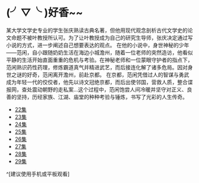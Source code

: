 # (╯▽╰ )好香~~

某大学文学史专业的学生张庆熟读古典名著，但他用现代观念剖析古代文学史的论文命题不被叶教授所认可。为了让叶教授成为自己的研究生导师，张庆决定通过写小说的方式，进一步阐述自己想要表达的观点。 在他的小说中，身世神秘的少年——范闲，自小跟随奶奶生活在海边小城澹州，随着一位老师的突然造访，他看似平静的生活开始直面重重的危机与考验。在神秘老师和一位蒙眼守护者的指点下，范闲熟识药性药理，修炼霸道真气并精进武艺，而后接连化解了诸多危局。因对身世之谜的好奇，范闲离开澹州，前赴京都。 在京都，范闲凭借过人的智谋与勇武成为年轻一代的佼佼者，他先以诗文冠绝京都，而后出使邻国，营救人质，整合谍报网，查处震动朝野的走私案…这个过程中，范闲饱尝人间冷暖并坚守对正义、良善的坚持，历经家族、江湖、庙堂的种种考验与锤炼，书写了光彩的人生传奇。

- [22集](https://www.8090g.cn/jiexi/?url=https://m.v.qq.com/cover/r/rjae621myqca41h.html?vid=g00336gt00t)
- [23集](https://www.8090g.cn/jiexi/?url=https://m.v.qq.com/cover/r/rjae621myqca41h.html?vid=w00336u0t1b)
- [24集](https://www.8090g.cn/jiexi/?url=https://m.v.qq.com/cover/r/rjae621myqca41h.html?vid=z0033e6jyez)
- [25集](https://www.8090g.cn/jiexi/?url=https://m.v.qq.com/cover/r/rjae621myqca41h.html?vid=w0033y11w1w)
- [26集](https://www.8090g.cn/jiexi/?url=https://m.v.qq.com/cover/r/rjae621myqca41h.html?vid=c0033vaqexb)
- [27集](https://www.8090g.cn/jiexi/?url=https://m.v.qq.com/cover/r/rjae621myqca41h.html?vid=k00331cqhio)
- [28集](https://www.8090g.cn/jiexi/?url=https://m.v.qq.com/cover/r/rjae621myqca41h.html?vid=s0033qy3cr5)
- [29集](https://www.8090g.cn/jiexi/?url=https://m.v.qq.com/cover/r/rjae621myqca41h.html?vid=c00339ka821)

^[建议使用手机或平板观看]
